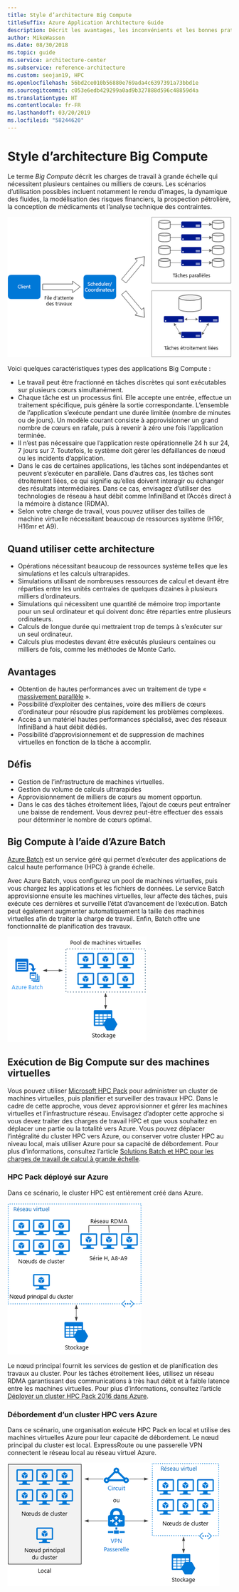 ```yaml
---
title: Style d’architecture Big Compute
titleSuffix: Azure Application Architecture Guide
description: Décrit les avantages, les inconvénients et les bonnes pratiques des architectures Big Compute sur Azure.
author: MikeWasson
ms.date: 08/30/2018
ms.topic: guide
ms.service: architecture-center
ms.subservice: reference-architecture
ms.custom: seojan19, HPC
ms.openlocfilehash: 56bd2ce010b56880e769ada4c6397391a73bbd1e
ms.sourcegitcommit: c053e6edb429299a0ad9b327888d596c48859d4a
ms.translationtype: HT
ms.contentlocale: fr-FR
ms.lasthandoff: 03/20/2019
ms.locfileid: "58244620"
---
```

# <a name="big-compute-architecture-style"></a>Style d’architecture Big Compute

Le terme *Big Compute* décrit les charges de travail à grande échelle qui nécessitent plusieurs centaines ou milliers de cœurs. Les scénarios d’utilisation possibles incluent notamment le rendu d’images, la dynamique des fluides, la modélisation des risques financiers, la prospection pétrolière, la conception de médicaments et l’analyse technique des contraintes.

![Diagramme logique pour le style d’architecture Big Compute](./images/big-compute-logical.png)

Voici quelques caractéristiques types des applications Big Compute :

- Le travail peut être fractionné en tâches discrètes qui sont exécutables sur plusieurs cœurs simultanément.
- Chaque tâche est un processus fini. Elle accepte une entrée, effectue un traitement spécifique, puis génère la sortie correspondante. L’ensemble de l’application s’exécute pendant une durée limitée (nombre de minutes ou de jours). Un modèle courant consiste à approvisionner un grand nombre de cœurs en rafale, puis à revenir à zéro une fois l’application terminée.
- Il n’est pas nécessaire que l’application reste opérationnelle 24 h sur 24, 7 jours sur 7. Toutefois, le système doit gérer les défaillances de nœud ou les incidents d’application.
- Dans le cas de certaines applications, les tâches sont indépendantes et peuvent s’exécuter en parallèle. Dans d’autres cas, les tâches sont étroitement liées, ce qui signifie qu’elles doivent interagir ou échanger des résultats intermédiaires. Dans ce cas, envisagez d’utiliser des technologies de réseau à haut débit comme InfiniBand et l’Accès direct à la mémoire à distance (RDMA).
- Selon votre charge de travail, vous pouvez utiliser des tailles de machine virtuelle nécessitant beaucoup de ressources système (H16r, H16mr et A9).

## <a name="when-to-use-this-architecture"></a>Quand utiliser cette architecture

- Opérations nécessitant beaucoup de ressources système telles que les simulations et les calculs ultrarapides.
- Simulations utilisant de nombreuses ressources de calcul et devant être réparties entre les unités centrales de quelques dizaines à plusieurs milliers d’ordinateurs.
- Simulations qui nécessitent une quantité de mémoire trop importante pour un seul ordinateur et qui doivent donc être réparties entre plusieurs ordinateurs.
- Calculs de longue durée qui mettraient trop de temps à s’exécuter sur un seul ordinateur.
- Calculs plus modestes devant être exécutés plusieurs centaines ou milliers de fois, comme les méthodes de Monte Carlo.

## <a name="benefits"></a>Avantages

- Obtention de hautes performances avec un traitement de type « [massivement parallèle][embarrassingly-parallel] ».
- Possibilité d’exploiter des centaines, voire des milliers de cœurs d’ordinateur pour résoudre plus rapidement les problèmes complexes.
- Accès à un matériel hautes performances spécialisé, avec des réseaux InfiniBand à haut débit dédiés.
- Possibilité d’approvisionnement et de suppression de machines virtuelles en fonction de la tâche à accomplir.

## <a name="challenges"></a>Défis

- Gestion de l’infrastructure de machines virtuelles.
- Gestion du volume de calculs ultrarapides
- Approvisionnement de milliers de cœurs au moment opportun.
- Dans le cas des tâches étroitement liées, l’ajout de cœurs peut entraîner une baisse de rendement. Vous devrez peut-être effectuer des essais pour déterminer le nombre de cœurs optimal.

## <a name="big-compute-using-azure-batch"></a>Big Compute à l’aide d’Azure Batch

[Azure Batch][batch] est un service géré qui permet d’exécuter des applications de calcul haute performance (HPC) à grande échelle.

Avec Azure Batch, vous configurez un pool de machines virtuelles, puis vous chargez les applications et les fichiers de données. Le service Batch approvisionne ensuite les machines virtuelles, leur affecte des tâches, puis exécute ces dernières et surveille l’état d’avancement de l’exécution. Batch peut également augmenter automatiquement la taille des machines virtuelles afin de traiter la charge de travail. Enfin, Batch offre une fonctionnalité de planification des travaux.

![Diagramme de Big Compute avec Azure Batch](./images/big-compute-batch.png)

## <a name="big-compute-running-on-virtual-machines"></a>Exécution de Big Compute sur des machines virtuelles

Vous pouvez utiliser [Microsoft HPC Pack][hpc-pack] pour administrer un cluster de machines virtuelles, puis planifier et surveiller des travaux HPC. Dans le cadre de cette approche, vous devez approvisionner et gérer les machines virtuelles et l’infrastructure réseau. Envisagez d’adopter cette approche si vous devez traiter des charges de travail HPC et que vous souhaitez en déplacer une partie ou la totalité vers Azure. Vous pouvez déplacer l’intégralité du cluster HPC vers Azure, ou conserver votre cluster HPC au niveau local, mais utiliser Azure pour sa capacité de débordement. Pour plus d’informations, consultez l’article [Solutions Batch et HPC pour les charges de travail de calcul à grande échelle][batch-hpc-solutions].

### <a name="hpc-pack-deployed-to-azure"></a>HPC Pack déployé sur Azure

Dans ce scénario, le cluster HPC est entièrement créé dans Azure.

![Diagramme de HPC Pack déployé sur Azure](./images/big-compute-iaas.png)

Le nœud principal fournit les services de gestion et de planification des travaux au cluster. Pour les tâches étroitement liées, utilisez un réseau RDMA garantissant des communications à très haut débit et à faible latence entre les machines virtuelles. Pour plus d’informations, consultez l’article [Déployer un cluster HPC Pack 2016 dans Azure][deploy-hpc-azure].

### <a name="burst-an-hpc-cluster-to-azure"></a>Débordement d’un cluster HPC vers Azure

Dans ce scénario, une organisation exécute HPC Pack en local et utilise des machines virtuelles Azure pour leur capacité de débordement. Le nœud principal du cluster est local. ExpressRoute ou une passerelle VPN connectent le réseau local au réseau virtuel Azure.

![Diagramme d’un cluster hybride Big Compute](./images/big-compute-hybrid.png)

<!-- links -->

[batch]: /azure/batch/
[batch-hpc-solutions]: /azure/batch/batch-hpc-solutions
[deploy-hpc-azure]: /azure/virtual-machines/windows/hpcpack-2016-cluster
[embarrassingly-parallel]: https://en.wikipedia.org/wiki/Embarrassingly_parallel
[hpc-pack]: https://technet.microsoft.com/library/cc514029
